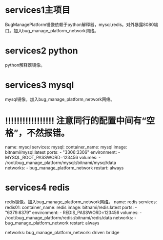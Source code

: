 # services1主项目
BugManagePlatform镜像依赖于python解释器，mysql,redis。对外暴露8080端口。加入bug_manage_platform_network网络。

# services2 python
python解释器镜像。

# services3 mysql
mysql镜像。加入bug_manage_platform_network网络。
# !!!!!!!!!!!!!!!!! 注意同行的配置中间有“空格”，不然报错。
name: mysql
services:
  mysql:
    container_name: mysql
    image: bitnami/mysql:latest
    ports:
      - "3306:3306"
    environment:
      - MYSQL_ROOT_PASSWORD=123456
    volumes:
      - /root/bug_manage_platform/mysql:/bitnami/mysql/data \
    networks:
      - bug_manage_platform_network
    restart: always

# services4 redis
redis镜像。加入bug_manage_platform_network网络。
name: redis
services:
  redis01:
    container_name: redis
    image: bitnami/redis:latest
    ports:
      - "6379:6379"
    environment:
      - REDIS_PASSWORD=123456
    volumes:
      - /root/bug_manage_platform/redis:/bitnami/redis/data
    networks:
      - bug_manage_platform_network
    restart: always

networks:
  bug_manage_platform_network:
    driver: bridge
